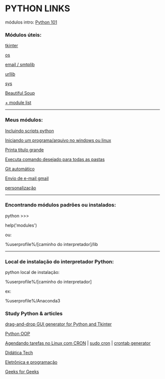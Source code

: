# PYTHON LINKS

módulos intro: [Python 101](https://python101.pythonlibrary.org/)



### Módulos úteis:

[tkinter](https://docs.python.org/3/library/tkinter.html)

[os](https://python101.pythonlibrary.org/chapter16_os.html)

[email / smtplib](https://python101.pythonlibrary.org/chapter17_smtplib.html)

[urllib](https://docs.python.org/3/library/urllib.html#module-urllib)

[sys](https://python101.pythonlibrary.org/chapter20_sys.html)

[Beautiful Soup](https://www.crummy.com/software/BeautifulSoup/bs4/doc.ptbr/)

[+ module list](https://docs.python.org/3/py-modindex.html)



------

### Meus módulos:

[Incluindo scripts python](/importing_scripts.py)

[Iniciando um programa/arquivo no windows ou linux](/runing_file.py)

[Printa titulo grande](/title.py)

[Executa comando desejado para todas as pastas](/cmd_for_all_dir.py)

[Git automático](/git_auto.py)

[Envio de e-mail gmail](/send_mail.py)

[personalização](/personalização)

------

### Encontrando módulos padrões ou instalados:

python >>>

help('modules')

ou:

%userprofile%/[caminho do interpretador]/lib

------

### Local de instalação do interpretador Python:

python local de instalação:

%userprofile%/[caminho do interpretador]

ex: 

%userprofile%/Anaconda3



### Study Python & articles
[drag-and-drop GUI generator for Python and Tkinter](https://sourceforge.net/projects/page/files/latest/download)

[Python OOP](https://realpython.com/python3-object-oriented-programming/#how-to-define-a-class)

[Agendando tarefas no Linux com CRON](https://e-tinet.com/linux/crontab/) | 
[sudo cron](https://sobrelinux.info/questions/248/how-to-run-a-cron-job-using-the-sudo-command) | [crontab generator](http://www.crontabgenerator.com/)

[Didática Tech](https://www.youtube.com/channel/UC0BiVs5EYh57gzGVvhddjsA)

[Eletrônica e programação](https://www.youtube.com/c/EletrônicaeProgramação/videos)

[Geeks for Geeks](https://www.geeksforgeeks.org/python-programming-language/?ref=leftbar)
